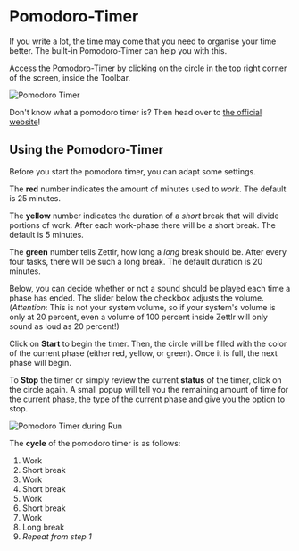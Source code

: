 # Pomodoro-Timer

If you write a lot, the time may come that you need to organise your time better. The built-in Pomodoro-Timer can help you with this.

Access the Pomodoro-Timer by clicking on the circle in the top right corner of the screen, inside the Toolbar.

![Pomodoro Timer](https://zettlr.com/storage/app/media/docs/pomodoro_init.png)

Don't know what a pomodoro timer is? Then head over to [the official website](https://francescocirillo.com/pages/pomodoro-technique)!

## Using the Pomodoro-Timer

Before you start the pomodoro timer, you can adapt some settings.

The **red** number indicates the amount of minutes used to _work_. The default is 25 minutes.

The **yellow** number indicates the duration of a _short_ break that will divide portions of work. After each work-phase there will be a short break. The default is 5 minutes.

The **green** number tells Zettlr, how long a _long_ break should be. After every four tasks, there will be such a long break. The default duration is 20 minutes.

Below, you can decide whether or not a sound should be played each time a phase has ended. The slider below the checkbox adjusts the volume. (_Attention_: This is not your system volume, so if your system's volume is only at 20 percent, even a volume of 100 percent inside Zettlr will only sound as loud as 20 percent!)

Click on **Start** to begin the timer. Then, the circle will be filled with the color of the current phase (either red, yellow, or green). Once it is full, the next phase will begin.

To **Stop** the timer or simply review the current **status** of the timer, click on the circle again. A small popup will tell you the remaining amount of time for the current phase, the type of the current phase and give you the option to stop.

![Pomodoro Timer during Run](https://zettlr.com/storage/app/media/docs/pomodoro_run.png)

The **cycle** of the pomodoro timer is as follows:

1. Work
2. Short break
3. Work
4. Short break
5. Work
6. Short break
7. Work
8. Long break
9. _Repeat from step 1_
